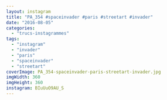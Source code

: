 ```yaml
---
layout: instagram
title: "PA_354 #spaceinvader #paris #streetart #invader"
date: "2016-08-05"
categories: 
  - "trucs-instagrammes"
tags: 
  - "instagram"
  - "invader"
  - "paris"
  - "spaceinvader"
  - "streetart"
coverImage: PA_354-spaceinvader-paris-streetart-invader.jpg
imgWidth: 360
imgHeight: 360
instagram: BIuUuO9AU_S
---
```

